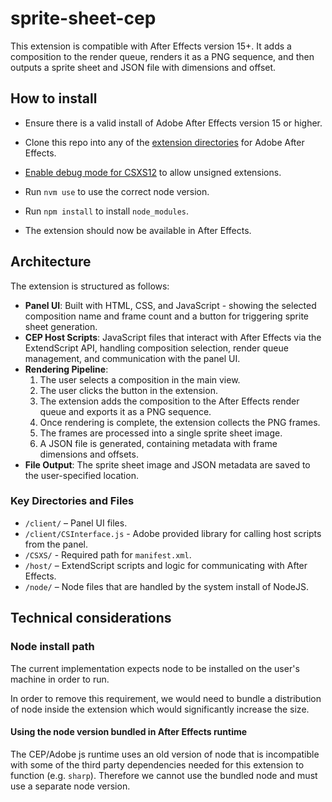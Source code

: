 # sprite-sheet-cep

This extension is compatible with After Effects version 15+. It adds a composition to the render queue, renders it as a PNG sequence, and then outputs a sprite sheet and JSON file with dimensions and offset.

## How to install

- Ensure there is a valid install of Adobe After Effects version 15 or higher.

- Clone this repo into any of the [extension directories](https://github.com/Adobe-CEP/CEP-Resources/blob/master/CEP_8.x/Documentation/CEP%208.0%20HTML%20Extension%20Cookbook.md#extension-folders) for Adobe After Effects.

- [Enable debug mode for CSXS12](https://github.com/Adobe-CEP/CEP-Resources/blob/master/CEP_12.x/Documentation/CEP%2012%20HTML%20Extension%20Cookbook.md#debugging-unsigned-extensions) to allow unsigned extensions.

- Run `nvm use` to use the correct node version.

- Run `npm install` to install `node_modules`.

- The extension should now be available in After Effects.

## Architecture

The extension is structured as follows:

- **Panel UI**: Built with HTML, CSS, and JavaScript - showing the selected composition name and frame count and a button for triggering sprite sheet generation.
- **CEP Host Scripts**: JavaScript files that interact with After Effects via the ExtendScript API, handling composition selection, render queue management, and communication with the panel UI.
- **Rendering Pipeline**:
  1. The user selects a composition in the main view.
  2. The user clicks the button in the extension.
  3. The extension adds the composition to the After Effects render queue and exports it as a PNG sequence.
  4. Once rendering is complete, the extension collects the PNG frames.
  5. The frames are processed into a single sprite sheet image.
  6. A JSON file is generated, containing metadata with frame dimensions and offsets.
- **File Output**: The sprite sheet image and JSON metadata are saved to the user-specified location.

### Key Directories and Files

- `/client/` – Panel UI files.
- `/client/CSInterface.js` - Adobe provided library for calling host scripts from the panel.
- `/CSXS/` - Required path for `manifest.xml`.
- `/host/` – ExtendScript scripts and logic for communicating with After Effects.
- `/node/` – Node files that are handled by the system install of NodeJS.

## Technical considerations

### Node install path

The current implementation expects node to be installed on the user's machine in order to run.

In order to remove this requirement, we would need to bundle a distribution of node inside the extension which would significantly increase the size.

#### Using the node version bundled in After Effects runtime

The CEP/Adobe js runtime uses an old version of node that is incompatible with some of the third party dependencies needed for this extension to function (e.g. `sharp`). Therefore we cannot use the bundled node and must use a separate node version.
